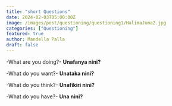 ```yaml
---
title: "short Questions"
date: 2024-02-03T05:00:00Z
image: /images/post/questioning/questioning1/HalimaJuma2.jpg
categories: ["Questioning"]
featured: true
author: Mandella Palla
draft: false
---
```



-What are you doing?-  **Unafanya nini?**

-What do you want?-  **Unataka nini?**

-What do you think?- **Unafikiri nini?**

-What do you have?- **Una nini?**
